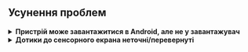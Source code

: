 ## Усунення проблем

<details> 
<summary><strong>Пристрій може завантажитися в Android, але не у завантажувач</strong></summary>

> Необхідні файли: [platfrom-tools](https://developer.android.com/studio/releases/platform-tools)

Це спричинено розділами з назвами томів, які завантажувач не може обробити, щоб виправити це треба видалити розділи які заважають завантаженню у завантажувач:
1. Завантажте телефон в завантажувач
2. Підключіть телефон до ПК
3. Відкрийте cmd на ПК
4. Запустіть ```adb shell```
5. Запустіть ```parted```
6. Запустіть ```print```, щоб отримати список усіх розділів
7. Шукайте розділи, у назвах яких є пробіли, наприклад, "Basic Data Partition", і запам’ятовуйте номер їх тому
8. Тепер запустіть ```rm <номер тому>```, наприклад ```rm 36```  
</details>   
  
<details> 
<summary><strong>Дотики до сенсорного екрана неточні/перевернуті</strong></summary> 

Ви неправильно налаштували драйвер сенсорного екрану, щоб виправити це [дотримуйтесь цієї частини посібника](/install.md#Дізнайтесь-який-у-вас-тип-панелі)
</details> 
